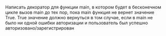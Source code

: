 Написать декоратор для функции main, 
в котором будет в бесконечном цикле вызов main до тех пор, 
пока main функция не вернет значение True. 
True значение должно вернуться в том случае, 
если в main не было ни одной ошибки авторизации 
и пользователь был успешно авторизовано/зарегистрирован
